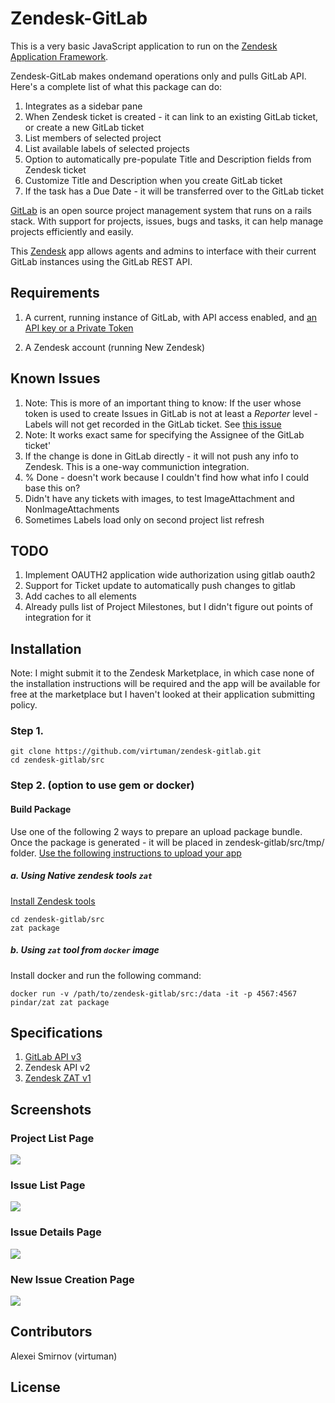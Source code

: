 # Zendesk-GitLab

This is a very basic JavaScript application to run on the [Zendesk Application Framework](https://developer.zendesk.com). 

Zendesk-GitLab makes ondemand operations only and pulls GitLab API. Here's a complete list of what this package can do:

1. Integrates as a sidebar pane
2. When Zendesk ticket is created - it can link to an existing GitLab ticket, or create a new GitLab ticket
3. List members of selected project
4. List available labels of selected projects
5. Option to automatically pre-populate Title and Description fields from Zendesk ticket
6. Customize Title and Description when you create GitLab ticket
7. If the task has a Due Date - it will be transferred over to the GitLab ticket

[GitLab](https://www.gitlab.org) is an open source project management system that runs on a rails stack. With support for projects, issues, bugs and tasks, it can help manage projects efficiently and easily. 

This [Zendesk](https://www.zendesk.com) app allows agents and admins to interface with their current GitLab instances using the GitLab REST API.

## Requirements

1. A current, running instance of GitLab, with API access enabled, and [an API key or a Private Token](https://docs.gitlab.com/ee/api/README.html#authentication)

2. A Zendesk account (running New Zendesk)


## Known Issues

1. Note: This is more of an important thing to know: If the user whose token is used to create Issues in GitLab is not at least a *Reporter* level - Labels will not get recorded in the GitLab ticket. See [this issue](https://gitlab.com/gitlab-org/gitlab-ce/issues/22666)
2. Note: It works exact same for specifying the Assignee of the GitLab ticket'
3. If the change is done in GitLab directly - it will not push any info to Zendesk. This is a one-way communiction integration.
4. % Done - doesn't work because I couldn't find how what info I could base this on?
5. Didn't have any tickets with images, to test ImageAttachment and NonImageAttachments
6. Sometimes Labels load only on second project list refresh

## TODO

1. Implement OAUTH2 application wide authorization using gitlab oauth2
2. Support for Ticket update to automatically push changes to gitlab
3. Add caches to all elements
4. Already pulls list of Project Milestones, but I didn't figure out points of integration for it


## Installation

Note: I might submit it to the Zendesk Marketplace, in which case none of the installation instructions will be required and the app will be available for free at the marketplace but I haven't looked at their application submitting policy.

### Step 1.
```
git clone https://github.com/virtuman/zendesk-gitlab.git
cd zendesk-gitlab/src
```

### Step 2. (option to use gem or docker)
#### Build Package
Use one of the following 2 ways to prepare an upload package bundle. 
Once the package is generated - it will be placed in zendesk-gitlab/src/tmp/ folder.
[Use the following instructions to upload your app](https://help.zendesk.com/hc/en-us/articles/229489328)

##### a. Using Native zendesk tools `zat`
[Install Zendesk tools](https://developer.zendesk.com/apps/docs/agent/tools)

```
cd zendesk-gitlab/src
zat package
```

##### b. Using `zat` tool from `docker` image
Install docker and run the following command:

`docker run -v /path/to/zendesk-gitlab/src:/data -it -p 4567:4567 pindar/zat zat package`


## Specifications
1. [GitLab API v3](https://docs.gitlab.com/ce/api/#resources)
2. Zendesk API v2
3. [Zendesk ZAT v1](https://developer.zendesk.com/apps/docs/agent/data)

## Screenshots

### Project List Page

![](https://github.com/virtuman/zendesk-gitlab/blob/master/doc/screenshots/gitlab-project-list.png)

### Issue List Page

![](https://github.com/virtuman/zendesk-gitlab/blob/master/doc/screenshots/associated-gitlab-ticket-list.png)

### Issue Details Page

![](https://github.com/virtuman/zendesk-gitlab/blob/master/doc/screenshots/gitlab-ticket-details.png)

### New Issue Creation Page

![](https://github.com/virtuman/zendesk-gitlab/blob/master/doc/screenshots/gitlab-ticket-create.png)

## Contributors
Alexei Smirnov (virtuman)


## License
